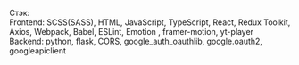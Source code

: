 Стэк: <br>
  Frontend: SCSS(SASS), HTML, JavaScript, TypeScript, React, Redux Toolkit, Axios, Webpack, Babel,  ESLint, Emotion , framer-motion, yt-player<br>
  Backend: python, flask, CORS, google_auth_oauthlib, google.oauth2, googleapiclient
